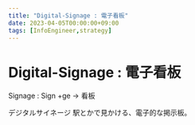 ```yaml
---
title: "Digital-Signage : 電子看板"
date: 2023-04-05T00:00:00+09:00
tags: [InfoEngineer,strategy]
---
```

# Digital-Signage : 電子看板

Signage : Sign +ge -> 看板

デジタルサイネージ
駅とかで見かける、電子的な掲示板。


